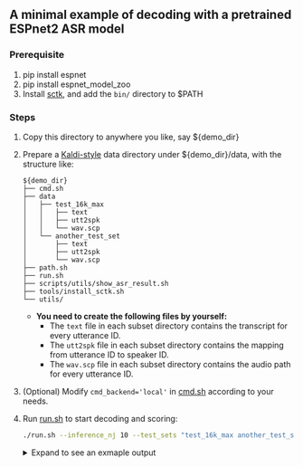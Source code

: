 A minimal example of decoding with a pretrained ESPnet2 ASR model
-----

### Prerequisite
1. pip install espnet
2. pip install espnet_model_zoo
3. Install [sctk](https://github.com/Emrys365/code_examples/blob/master/espnet2/asr_decoding_with_pretrained_model/tools/install_sctk.sh), and add the `bin/` directory to $PATH

### Steps
1. Copy this directory to anywhere you like, say ${demo_dir}
2. Prepare a [Kaldi-style](https://kaldi-asr.org/doc/data_prep.html) data directory under ${demo_dir}/data, with the structure like:
    ```
    ${demo_dir}
    ├── cmd.sh
    ├── data
    │   ├── test_16k_max
    │   │   ├── text
    │   │   ├── utt2spk
    │   │   └── wav.scp
    │   └── another_test_set
    │       ├── text
    │       ├── utt2spk
    │       └── wav.scp
    ├── path.sh
    ├── run.sh
    ├── scripts/utils/show_asr_result.sh
    ├── tools/install_sctk.sh
    └── utils/
    ```
    * **You need to create the following files by yourself:**
        * The `text` file in each subset directory contains the transcript for every utterance ID.
        * The `utt2spk` file in each subset directory contains the mapping from utterance ID to speaker ID.
        * The `wav.scp` file in each subset directory contains the audio path for every utterance ID.
3. (Optional) Modify `cmd_backend='local'` in [cmd.sh](https://github.com/Emrys365/code_examples/blob/master/espnet2/asr_decoding_with_pretrained_model/cmd.sh) according to your needs.
4. Run [run.sh](https://github.com/Emrys365/code_examples/blob/master/espnet2/asr_decoding_with_pretrained_model/run.sh) to start decoding and scoring:
    ```bash
    ./run.sh --inference_nj 10 --test_sets "test_16k_max another_test_set" --download_model "Shinji Watanabe/librispeech_asr_train_asr_transformer_e18_raw_bpe_sp_valid.acc.best"
    ```

    <details><summary>Expand to see an exmaple output</summary><div>

    ```bash
    $ ./run.sh --inference_nj 10 --test_sets "test_16k_max" --download_model "Shinji Watanabe/librispeech_asr_train_asr_transformer_e18_raw_bpe_sp_valid.acc.best"
    
    2021-05-17T12:30:32 (run_asr.sh:105:main) Use Shinji Watanabe/librispeech_asr_train_asr_transformer_e18_raw_bpe_sp_valid.acc.best for decoding and evaluation
    2021-05-17T12:30:47 (run_asr.sh:171:main) Stage 9: Decode with pretrained ASR model:
    2021-05-17T12:30:47 (run_asr.sh:229:main) Decoding started... log: 'exp/Shinji_Watanabe/librispeech_asr_train_asr_transformer_e18_raw_bpe_sp_valid.acc.best/inference_lm_lm_17epoch_asr_model_54epoch/test_16k_max/logdir/asr_inference.*.log'
    2021-05-17T12:37:38 (run_asr.sh:252:main) Stage 10: Scoring
    /mnt/xlancefs/home/wyz97/anoaconda/venv/envs/py37/bin/python3 /mnt/xlancefs/home/wyz97/anoaconda/venv/envs/py37/lib/python3.7/site-packages/espnet2/bin/tokenize_text.py -f 2- --input - --output - --token_type char --non_linguistic_symbols none --remove_non_linguistic_symbols true --cleaner none
    /mnt/xlancefs/home/wyz97/anoaconda/venv/envs/py37/bin/python3 /mnt/xlancefs/home/wyz97/anoaconda/venv/envs/py37/lib/python3.7/site-packages/espnet2/bin/tokenize_text.py -f 2- --input - --output - --token_type char --non_linguistic_symbols none --remove_non_linguistic_symbols true
    2021-05-17T12:37:42 (run_asr.sh:353:main) Write cer result in exp/Shinji_Watanabe/librispeech_asr_train_asr_transformer_e18_raw_bpe_sp_valid.acc.best/inference_lm_lm_17epoch_asr_model_54epoch/test_16k_max/score_cer/result.txt
    |      SPKR          |      # Snt           # Wrd       |      Corr              Sub               Del              Ins               Err            S.Err       |
    |      Sum/Avg       |       100             9922       |      95.2              0.9               3.8              1.4               6.2             73.0       |
    /mnt/xlancefs/home/wyz97/anoaconda/venv/envs/py37/bin/python3 /mnt/xlancefs/home/wyz97/anoaconda/venv/envs/py37/lib/python3.7/site-packages/espnet2/bin/tokenize_text.py -f 2- --input - --output - --token_type word --non_linguistic_symbols none --remove_non_linguistic_symbols true --cleaner none
    /mnt/xlancefs/home/wyz97/anoaconda/venv/envs/py37/bin/python3 /mnt/xlancefs/home/wyz97/anoaconda/venv/envs/py37/lib/python3.7/site-packages/espnet2/bin/tokenize_text.py -f 2- --input - --output - --token_type word --non_linguistic_symbols none --remove_non_linguistic_symbols true
    2021-05-17T12:37:45 (run_asr.sh:353:main) Write wer result in exp/Shinji_Watanabe/librispeech_asr_train_asr_transformer_e18_raw_bpe_sp_valid.acc.best/inference_lm_lm_17epoch_asr_model_54epoch/test_16k_max/score_wer/result.txt
    |      SPKR          |      # Snt           # Wrd       |      Corr              Sub               Del              Ins               Err            S.Err       |
    |      Sum/Avg       |       100             1645       |      87.3             10.5               2.2              3.3              16.0             73.0       |
    /mnt/xlancefs/home/wyz97/anoaconda/venv/envs/py37/bin/python3 /mnt/xlancefs/home/wyz97/anoaconda/venv/envs/py37/lib/python3.7/site-packages/espnet2/bin/tokenize_text.py -f 2- --input - --output - --token_type bpe --bpemodel /mnt/xlancefs/home/wyz97/anoaconda/venv/envs/py37/lib/python3.7/site-packages/espnet_model_zoo/653d10049fdc264f694f57b49849343e/data/token_list/bpe_unigram5000/bpe.model --cleaner none
    /mnt/xlancefs/home/wyz97/anoaconda/venv/envs/py37/bin/python3 /mnt/xlancefs/home/wyz97/anoaconda/venv/envs/py37/lib/python3.7/site-packages/espnet2/bin/tokenize_text.py -f 2- --input - --output - --token_type bpe --bpemodel /mnt/xlancefs/home/wyz97/anoaconda/venv/envs/py37/lib/python3.7/site-packages/espnet_model_zoo/653d10049fdc264f694f57b49849343e/data/token_list/bpe_unigram5000/bpe.model
    2021-05-17T12:37:48 (run_asr.sh:353:main) Write ter result in exp/Shinji_Watanabe/librispeech_asr_train_asr_transformer_e18_raw_bpe_sp_valid.acc.best/inference_lm_lm_17epoch_asr_model_54epoch/test_16k_max/score_ter/result.txt
    |      SPKR          |      # Snt           # Wrd       |      Corr              Sub               Del              Ins               Err            S.Err       |
    |      Sum/Avg       |       100             2692       |      79.1              7.2              13.7              2.0              22.9             73.0       |
    fatal: Not a git repository (or any parent up to mount point /mnt/xlancefs)
    Stopping at filesystem boundary (GIT_DISCOVERY_ACROSS_FILESYSTEM not set).
    fatal: Not a git repository (or any parent up to mount point /mnt/xlancefs)
    Stopping at filesystem boundary (GIT_DISCOVERY_ACROSS_FILESYSTEM not set).
    <!-- Generated by scripts/utils/show_asr_result.sh -->
    # RESULTS
    ## Environments
    - date: `Mon May 17 12:37:48 CST 2021`
    - python version: `3.7.10 (default, Feb 26 2021, 18:47:35)  [GCC 7.3.0]`
    - espnet version: `espnet 0.9.9`
    - pytorch version: `pytorch 1.5.1`
    - Git hash: ``
    - Commit date: ``

    ## librispeech_asr_train_asr_transformer_e18_raw_bpe_sp_valid.acc.best
    ### WER

    |dataset|Snt|Wrd|Corr|Sub|Del|Ins|Err|S.Err|
    |---|---|---|---|---|---|---|---|---|
    |inference_lm_lm_17epoch_asr_model_54epoch/test_16k_max|100|1645|87.3|10.5|2.2|3.3|16.0|73.0|

    ### CER

    |dataset|Snt|Wrd|Corr|Sub|Del|Ins|Err|S.Err|
    |---|---|---|---|---|---|---|---|---|
    |inference_lm_lm_17epoch_asr_model_54epoch/test_16k_max|100|9922|95.2|0.9|3.8|1.4|6.2|73.0|

    ### TER

    |dataset|Snt|Wrd|Corr|Sub|Del|Ins|Err|S.Err|
    |---|---|---|---|---|---|---|---|---|
    |inference_lm_lm_17epoch_asr_model_54epoch/test_16k_max|100|2692|79.1|7.2|13.7|2.0|22.9|73.0|
    ```

    </div></details>
